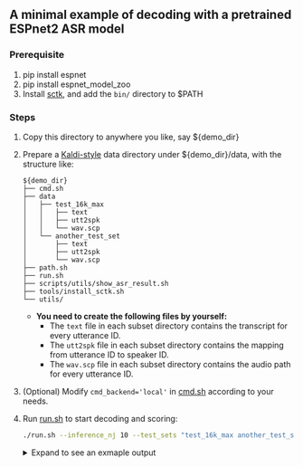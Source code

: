 A minimal example of decoding with a pretrained ESPnet2 ASR model
-----

### Prerequisite
1. pip install espnet
2. pip install espnet_model_zoo
3. Install [sctk](https://github.com/Emrys365/code_examples/blob/master/espnet2/asr_decoding_with_pretrained_model/tools/install_sctk.sh), and add the `bin/` directory to $PATH

### Steps
1. Copy this directory to anywhere you like, say ${demo_dir}
2. Prepare a [Kaldi-style](https://kaldi-asr.org/doc/data_prep.html) data directory under ${demo_dir}/data, with the structure like:
    ```
    ${demo_dir}
    ├── cmd.sh
    ├── data
    │   ├── test_16k_max
    │   │   ├── text
    │   │   ├── utt2spk
    │   │   └── wav.scp
    │   └── another_test_set
    │       ├── text
    │       ├── utt2spk
    │       └── wav.scp
    ├── path.sh
    ├── run.sh
    ├── scripts/utils/show_asr_result.sh
    ├── tools/install_sctk.sh
    └── utils/
    ```
    * **You need to create the following files by yourself:**
        * The `text` file in each subset directory contains the transcript for every utterance ID.
        * The `utt2spk` file in each subset directory contains the mapping from utterance ID to speaker ID.
        * The `wav.scp` file in each subset directory contains the audio path for every utterance ID.
3. (Optional) Modify `cmd_backend='local'` in [cmd.sh](https://github.com/Emrys365/code_examples/blob/master/espnet2/asr_decoding_with_pretrained_model/cmd.sh) according to your needs.
4. Run [run.sh](https://github.com/Emrys365/code_examples/blob/master/espnet2/asr_decoding_with_pretrained_model/run.sh) to start decoding and scoring:
    ```bash
    ./run.sh --inference_nj 10 --test_sets "test_16k_max another_test_set" --download_model "Shinji Watanabe/librispeech_asr_train_asr_transformer_e18_raw_bpe_sp_valid.acc.best"
    ```

    <details><summary>Expand to see an exmaple output</summary><div>

    ```bash
    $ ./run.sh --inference_nj 10 --test_sets "test_16k_max" --download_model "Shinji Watanabe/librispeech_asr_train_asr_transformer_e18_raw_bpe_sp_valid.acc.best"
    
    2021-05-17T12:30:32 (run_asr.sh:105:main) Use Shinji Watanabe/librispeech_asr_train_asr_transformer_e18_raw_bpe_sp_valid.acc.best for decoding and evaluation
    2021-05-17T12:30:47 (run_asr.sh:171:main) Stage 9: Decode with pretrained ASR model:
    2021-05-17T12:30:47 (run_asr.sh:229:main) Decoding started... log: 'exp/Shinji_Watanabe/librispeech_asr_train_asr_transformer_e18_raw_bpe_sp_valid.acc.best/inference_lm_lm_17epoch_asr_model_54epoch/test_16k_max/logdir/asr_inference.*.log'
    2021-05-17T12:37:38 (run_asr.sh:252:main) Stage 10: Scoring
    /mnt/xlancefs/home/wyz97/anoaconda/venv/envs/py37/bin/python3 /mnt/xlancefs/home/wyz97/anoaconda/venv/envs/py37/lib/python3.7/site-packages/espnet2/bin/tokenize_text.py -f 2- --input - --output - --token_type char --non_linguistic_symbols none --remove_non_linguistic_symbols true --cleaner none
    /mnt/xlancefs/home/wyz97/anoaconda/venv/envs/py37/bin/python3 /mnt/xlancefs/home/wyz97/anoaconda/venv/envs/py37/lib/python3.7/site-packages/espnet2/bin/tokenize_text.py -f 2- --input - --output - --token_type char --non_linguistic_symbols none --remove_non_linguistic_symbols true
    2021-05-17T12:37:42 (run_asr.sh:353:main) Write cer result in exp/Shinji_Watanabe/librispeech_asr_train_asr_transformer_e18_raw_bpe_sp_valid.acc.best/inference_lm_lm_17epoch_asr_model_54epoch/test_16k_max/score_cer/result.txt
    |      SPKR          |      # Snt           # Wrd       |      Corr              Sub               Del              Ins               Err            S.Err       |
    |      Sum/Avg       |       100             9922       |      95.2              0.9               3.8              1.4               6.2             73.0       |
    /mnt/xlancefs/home/wyz97/anoaconda/venv/envs/py37/bin/python3 /mnt/xlancefs/home/wyz97/anoaconda/venv/envs/py37/lib/python3.7/site-packages/espnet2/bin/tokenize_text.py -f 2- --input - --output - --token_type word --non_linguistic_symbols none --remove_non_linguistic_symbols true --cleaner none
    /mnt/xlancefs/home/wyz97/anoaconda/venv/envs/py37/bin/python3 /mnt/xlancefs/home/wyz97/anoaconda/venv/envs/py37/lib/python3.7/site-packages/espnet2/bin/tokenize_text.py -f 2- --input - --output - --token_type word --non_linguistic_symbols none --remove_non_linguistic_symbols true
    2021-05-17T12:37:45 (run_asr.sh:353:main) Write wer result in exp/Shinji_Watanabe/librispeech_asr_train_asr_transformer_e18_raw_bpe_sp_valid.acc.best/inference_lm_lm_17epoch_asr_model_54epoch/test_16k_max/score_wer/result.txt
    |      SPKR          |      # Snt           # Wrd       |      Corr              Sub               Del              Ins               Err            S.Err       |
    |      Sum/Avg       |       100             1645       |      87.3             10.5               2.2              3.3              16.0             73.0       |
    /mnt/xlancefs/home/wyz97/anoaconda/venv/envs/py37/bin/python3 /mnt/xlancefs/home/wyz97/anoaconda/venv/envs/py37/lib/python3.7/site-packages/espnet2/bin/tokenize_text.py -f 2- --input - --output - --token_type bpe --bpemodel /mnt/xlancefs/home/wyz97/anoaconda/venv/envs/py37/lib/python3.7/site-packages/espnet_model_zoo/653d10049fdc264f694f57b49849343e/data/token_list/bpe_unigram5000/bpe.model --cleaner none
    /mnt/xlancefs/home/wyz97/anoaconda/venv/envs/py37/bin/python3 /mnt/xlancefs/home/wyz97/anoaconda/venv/envs/py37/lib/python3.7/site-packages/espnet2/bin/tokenize_text.py -f 2- --input - --output - --token_type bpe --bpemodel /mnt/xlancefs/home/wyz97/anoaconda/venv/envs/py37/lib/python3.7/site-packages/espnet_model_zoo/653d10049fdc264f694f57b49849343e/data/token_list/bpe_unigram5000/bpe.model
    2021-05-17T12:37:48 (run_asr.sh:353:main) Write ter result in exp/Shinji_Watanabe/librispeech_asr_train_asr_transformer_e18_raw_bpe_sp_valid.acc.best/inference_lm_lm_17epoch_asr_model_54epoch/test_16k_max/score_ter/result.txt
    |      SPKR          |      # Snt           # Wrd       |      Corr              Sub               Del              Ins               Err            S.Err       |
    |      Sum/Avg       |       100             2692       |      79.1              7.2              13.7              2.0              22.9             73.0       |
    fatal: Not a git repository (or any parent up to mount point /mnt/xlancefs)
    Stopping at filesystem boundary (GIT_DISCOVERY_ACROSS_FILESYSTEM not set).
    fatal: Not a git repository (or any parent up to mount point /mnt/xlancefs)
    Stopping at filesystem boundary (GIT_DISCOVERY_ACROSS_FILESYSTEM not set).
    <!-- Generated by scripts/utils/show_asr_result.sh -->
    # RESULTS
    ## Environments
    - date: `Mon May 17 12:37:48 CST 2021`
    - python version: `3.7.10 (default, Feb 26 2021, 18:47:35)  [GCC 7.3.0]`
    - espnet version: `espnet 0.9.9`
    - pytorch version: `pytorch 1.5.1`
    - Git hash: ``
    - Commit date: ``

    ## librispeech_asr_train_asr_transformer_e18_raw_bpe_sp_valid.acc.best
    ### WER

    |dataset|Snt|Wrd|Corr|Sub|Del|Ins|Err|S.Err|
    |---|---|---|---|---|---|---|---|---|
    |inference_lm_lm_17epoch_asr_model_54epoch/test_16k_max|100|1645|87.3|10.5|2.2|3.3|16.0|73.0|

    ### CER

    |dataset|Snt|Wrd|Corr|Sub|Del|Ins|Err|S.Err|
    |---|---|---|---|---|---|---|---|---|
    |inference_lm_lm_17epoch_asr_model_54epoch/test_16k_max|100|9922|95.2|0.9|3.8|1.4|6.2|73.0|

    ### TER

    |dataset|Snt|Wrd|Corr|Sub|Del|Ins|Err|S.Err|
    |---|---|---|---|---|---|---|---|---|
    |inference_lm_lm_17epoch_asr_model_54epoch/test_16k_max|100|2692|79.1|7.2|13.7|2.0|22.9|73.0|
    ```

    </div></details>
